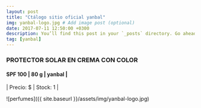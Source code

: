```yaml
---
layout: post
title: "Ctálogo sitio oficial yanbal"
img: yanbal-logo.jpg # Add image post (optional)
date: 2017-07-11 12:50:00 +0300
description: You’ll find this post in your `_posts` directory. Go ahead and edit it and re-build the site to see your changes. # Add post description (optional)
tag: [yanbal]
---
```

### PROTECTOR SOLAR EN CREMA CON COLOR
#### SPF 100 | 80 g  | yanbal  |
| Precio: $   | Stock: 1  |

![perfumes]({{ site.baseurl }}/assets/img/yanbal-logo.jpg)
